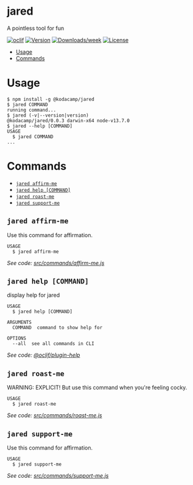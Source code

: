 jared
=====

A pointless tool for fun

[![oclif](https://img.shields.io/badge/cli-oclif-brightgreen.svg)](https://oclif.io)
[![Version](https://img.shields.io/npm/v/jared.svg)](https://npmjs.org/package/jared)
[![Downloads/week](https://img.shields.io/npm/dw/jared.svg)](https://npmjs.org/package/jared)
[![License](https://img.shields.io/npm/l/jared.svg)](https://github.com/jaobrown/jared-cli/blob/master/package.json)

<!-- toc -->
* [Usage](#usage)
* [Commands](#commands)
<!-- tocstop -->
# Usage
<!-- usage -->
```sh-session
$ npm install -g @kodacamp/jared
$ jared COMMAND
running command...
$ jared (-v|--version|version)
@kodacamp/jared/0.0.3 darwin-x64 node-v13.7.0
$ jared --help [COMMAND]
USAGE
  $ jared COMMAND
...
```
<!-- usagestop -->
# Commands
<!-- commands -->
* [`jared affirm-me`](#jared-affirm-me)
* [`jared help [COMMAND]`](#jared-help-command)
* [`jared roast-me`](#jared-roast-me)
* [`jared support-me`](#jared-support-me)

## `jared affirm-me`

Use this command for affirmation.

```
USAGE
  $ jared affirm-me
```

_See code: [src/commands/affirm-me.js](https://github.com/jaobrown/jared-cli/blob/v0.0.3/src/commands/affirm-me.js)_

## `jared help [COMMAND]`

display help for jared

```
USAGE
  $ jared help [COMMAND]

ARGUMENTS
  COMMAND  command to show help for

OPTIONS
  --all  see all commands in CLI
```

_See code: [@oclif/plugin-help](https://github.com/oclif/plugin-help/blob/v3.2.0/src/commands/help.ts)_

## `jared roast-me`

WARNING: EXPLICIT! But use this command when you're feeling cocky.

```
USAGE
  $ jared roast-me
```

_See code: [src/commands/roast-me.js](https://github.com/jaobrown/jared-cli/blob/v0.0.3/src/commands/roast-me.js)_

## `jared support-me`

Use this command for affirmation.

```
USAGE
  $ jared support-me
```

_See code: [src/commands/support-me.js](https://github.com/jaobrown/jared-cli/blob/v0.0.3/src/commands/support-me.js)_
<!-- commandsstop -->
